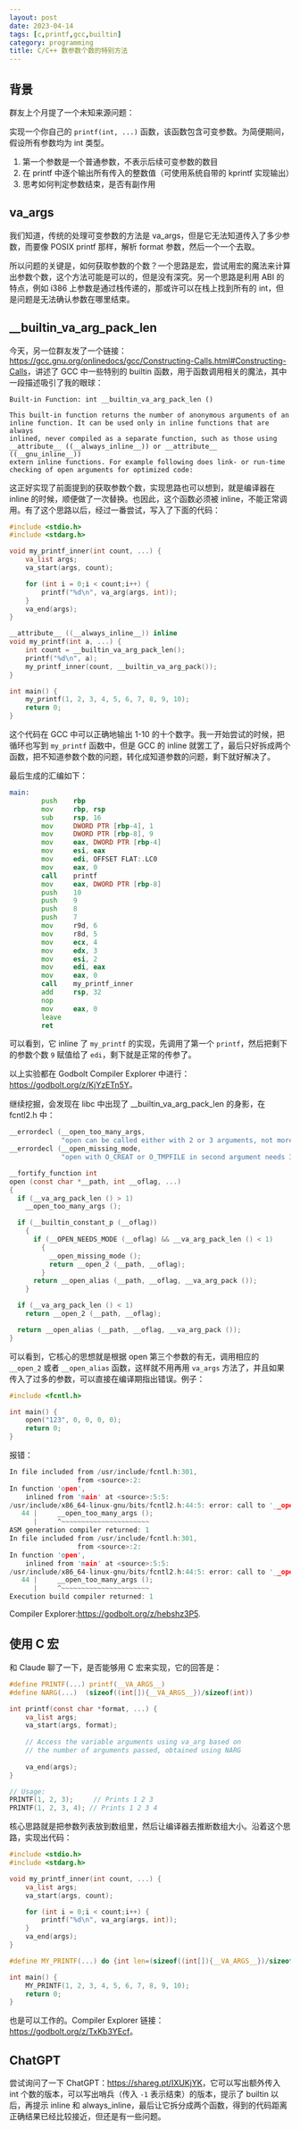 ```yaml
---
layout: post
date: 2023-04-14
tags: [c,printf,gcc,builtin]
category: programming
title: C/C++ 数参数个数的特别方法
---
```


## 背景

群友上个月提了一个未知来源问题：

实现一个你自己的 `printf(int, ...)` 函数，该函数包含可变参数。为简便期间，假设所有参数均为 int 类型。

1. 第一个参数是一个普通参数，不表示后续可变参数的数目
2. 在 printf 中逐个输出所有传入的整数值（可使用系统自带的 kprintf 实现输出）
3. 思考如何判定参数结束，是否有副作用

## va_args

我们知道，传统的处理可变参数的方法是 va_args，但是它无法知道传入了多少参数，而要像 POSIX printf 那样，解析 format 参数，然后一个一个去取。

所以问题的关键是，如何获取参数的个数？一个思路是宏，尝试用宏的魔法来计算出参数个数，这个方法可能是可以的，但是没有深究。另一个思路是利用 ABI 的特点，例如 i386 上参数是通过栈传递的，那或许可以在栈上找到所有的 int，但是问题是无法确认参数在哪里结束。

## __builtin_va_arg_pack_len

今天，另一位群友发了一个链接：<https://gcc.gnu.org/onlinedocs/gcc/Constructing-Calls.html#Constructing-Calls>，讲述了 GCC 中一些特别的 builtin 函数，用于函数调用相关的魔法，其中一段描述吸引了我的眼球：

	Built-in Function: int __builtin_va_arg_pack_len ()

	This built-in function returns the number of anonymous arguments of an
	inline function. It can be used only in inline functions that are always
	inlined, never compiled as a separate function, such as those using
	__attribute__ ((__always_inline__)) or __attribute__ ((__gnu_inline__))
	extern inline functions. For example following does link- or run-time
	checking of open arguments for optimized code:

这正好实现了前面提到的获取参数个数，实现思路也可以想到，就是编译器在 inline 的时候，顺便做了一次替换。也因此，这个函数必须被 inline，不能正常调用。有了这个思路以后，经过一番尝试，写入了下面的代码：

```c
#include <stdio.h>
#include <stdarg.h>

void my_printf_inner(int count, ...) {
    va_list args;
    va_start(args, count);

    for (int i = 0;i < count;i++) {
        printf("%d\n", va_arg(args, int));
    }
    va_end(args);
}

__attribute__ ((__always_inline__)) inline
void my_printf(int a, ...) {
    int count = __builtin_va_arg_pack_len();
    printf("%d\n", a);
    my_printf_inner(count, __builtin_va_arg_pack());
}

int main() {
    my_printf(1, 2, 3, 4, 5, 6, 7, 8, 9, 10);
    return 0;
}
```

这个代码在 GCC 中可以正确地输出 1-10 的十个数字。我一开始尝试的时候，把循环也写到 `my_printf` 函数中，但是 GCC 的 inline 就罢工了，最后只好拆成两个函数，把不知道参数个数的问题，转化成知道参数的问题，剩下就好解决了。

最后生成的汇编如下：

```asm
main:
        push    rbp
        mov     rbp, rsp
        sub     rsp, 16
        mov     DWORD PTR [rbp-4], 1
        mov     DWORD PTR [rbp-8], 9
        mov     eax, DWORD PTR [rbp-4]
        mov     esi, eax
        mov     edi, OFFSET FLAT:.LC0
        mov     eax, 0
        call    printf
        mov     eax, DWORD PTR [rbp-8]
        push    10
        push    9
        push    8
        push    7
        mov     r9d, 6
        mov     r8d, 5
        mov     ecx, 4
        mov     edx, 3
        mov     esi, 2
        mov     edi, eax
        mov     eax, 0
        call    my_printf_inner
        add     rsp, 32
        nop
        mov     eax, 0
        leave
        ret
```

可以看到，它 inline 了 `my_printf` 的实现，先调用了第一个 `printf`，然后把剩下的参数个数 `9` 赋值给了 `edi`，剩下就是正常的传参了。

以上实验都在 Godbolt Compiler Explorer 中进行：<https://godbolt.org/z/KjYzETn5Y>。

继续挖掘，会发现在 libc 中出现了 __builtin_va_arg_pack_len 的身影，在 fcntl2.h 中：

```c
__errordecl (__open_too_many_args,
             "open can be called either with 2 or 3 arguments, not more");
__errordecl (__open_missing_mode,
             "open with O_CREAT or O_TMPFILE in second argument needs 3 arguments");

__fortify_function int
open (const char *__path, int __oflag, ...)
{
  if (__va_arg_pack_len () > 1)
    __open_too_many_args ();

  if (__builtin_constant_p (__oflag))
    {
      if (__OPEN_NEEDS_MODE (__oflag) && __va_arg_pack_len () < 1)
        {
          __open_missing_mode ();
          return __open_2 (__path, __oflag);
        }
      return __open_alias (__path, __oflag, __va_arg_pack ());
    }

  if (__va_arg_pack_len () < 1)
    return __open_2 (__path, __oflag);

  return __open_alias (__path, __oflag, __va_arg_pack ());
}
```

可以看到，它核心的思想就是根据 open 第三个参数的有无，调用相应的 `__open_2` 或者 `__open_alias` 函数，这样就不用再用 `va_args` 方法了，并且如果传入了过多的参数，可以直接在编译期指出错误。例子：

```c
#include <fcntl.h>

int main() {
    open("123", 0, 0, 0, 0);
    return 0;
}
```

报错：

```c
In file included from /usr/include/fcntl.h:301,
                 from <source>:2:
In function 'open',
    inlined from 'main' at <source>:5:5:
/usr/include/x86_64-linux-gnu/bits/fcntl2.h:44:5: error: call to '__open_too_many_args' declared with attribute error: open can be called either with 2 or 3 arguments, not more
   44 |     __open_too_many_args ();
      |     ^~~~~~~~~~~~~~~~~~~~~~~
ASM generation compiler returned: 1
In file included from /usr/include/fcntl.h:301,
                 from <source>:2:
In function 'open',
    inlined from 'main' at <source>:5:5:
/usr/include/x86_64-linux-gnu/bits/fcntl2.h:44:5: error: call to '__open_too_many_args' declared with attribute error: open can be called either with 2 or 3 arguments, not more
   44 |     __open_too_many_args ();
      |     ^~~~~~~~~~~~~~~~~~~~~~~
Execution build compiler returned: 1
```

Compiler Explorer:<https://godbolt.org/z/hebshz3P5>.

## 使用 C 宏

和 Claude 聊了一下，是否能够用 C 宏来实现，它的回答是：

```c
#define PRINTF(...) printf(__VA_ARGS__)
#define NARG(...)  (sizeof((int[]){__VA_ARGS__})/sizeof(int))

int printf(const char *format, ...) {
    va_list args;
    va_start(args, format);
    
    // Access the variable arguments using va_arg based on 
    // the number of arguments passed, obtained using NARG
    
    va_end(args);
}

// Usage:
PRINTF(1, 2, 3);     // Prints 1 2 3 
PRINTF(1, 2, 3, 4); // Prints 1 2 3 4
```

核心思路就是把参数列表放到数组里，然后让编译器去推断数组大小。沿着这个思路，实现出代码：

```c
#include <stdio.h>
#include <stdarg.h>

void my_printf_inner(int count, ...) {
    va_list args;
    va_start(args, count);

    for (int i = 0;i < count;i++) {
        printf("%d\n", va_arg(args, int));
    }
    va_end(args);
}

#define MY_PRINTF(...) do {int len=(sizeof((int[]){__VA_ARGS__})/sizeof(int)); my_printf_inner(len, __VA_ARGS__); } while(0);

int main() {
    MY_PRINTF(1, 2, 3, 4, 5, 6, 7, 8, 9, 10);
    return 0;
}
```

也是可以工作的。Compiler Explorer 链接：<https://godbolt.org/z/TxKb3YEcf>。

## ChatGPT

尝试询问了一下 ChatGPT：<https://shareg.pt/IXUKjYK>，它可以写出额外传入 int 个数的版本，可以写出哨兵（传入 `-1` 表示结束）的版本，提示了 builtin 以后，再提示 inline 和 always_inline，最后让它拆分成两个函数，得到的代码距离正确结果已经比较接近，但还是有一些问题。

